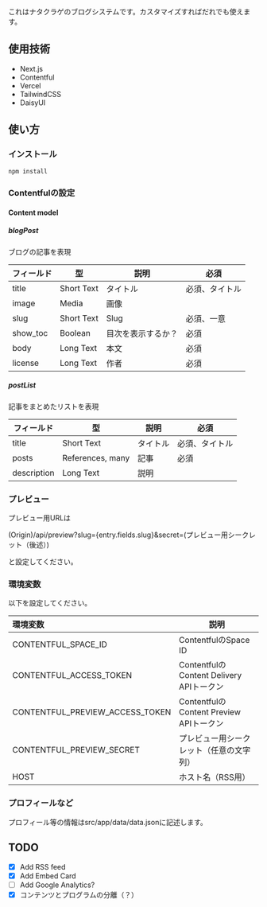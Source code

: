 これはナタクラゲのブログシステムです。カスタマイズすればだれでも使えます。

## 使用技術
- Next.js
- Contentful
- Vercel
- TailwindCSS
- DaisyUI

## 使い方

### インストール

```bash
npm install
```

### Contentfulの設定

#### Content model

##### blogPost
ブログの記事を表現

| フィールド | 型 | 説明 | 必須 |
| --------- | --- | ---- | ---- |
| title | Short Text | タイトル | 必須、タイトル |
| image | Media | 画像 |  |
| slug | Short Text | Slug | 必須、一意 |
| show_toc | Boolean | 目次を表示するか？ | 必須 |
| body | Long Text | 本文 | 必須 |
| license | Long Text | 作者 | 必須 |

##### postList
記事をまとめたリストを表現

| フィールド | 型 | 説明 | 必須 |
| --------- | --- | ---- | ---- |
| title | Short Text | タイトル | 必須、タイトル |
| posts | References, many | 記事 | 必須 |
| description | Long Text | 説明 | |

### プレビュー
プレビュー用URLは

(Origin)/api/preview?slug={entry.fields.slug}&secret=(プレビュー用シークレット（後述）)

と設定してください。

### 環境変数

以下を設定してください。

| 環境変数 | 説明 |
|:--------| ---- |
|CONTENTFUL_SPACE_ID | ContentfulのSpace ID |
|CONTENTFUL_ACCESS_TOKEN | ContentfulのContent Delivery APIトークン |
|CONTENTFUL_PREVIEW_ACCESS_TOKEN | ContentfulのContent Preview APIトークン |
|CONTENTFUL_PREVIEW_SECRET | プレビュー用シークレット（任意の文字列） |
|HOST | ホスト名（RSS用） |

### プロフィールなど
プロフィール等の情報はsrc/app/data/data.jsonに記述します。

## TODO

- [x] Add RSS feed
- [x] Add Embed Card
- [ ] Add Google Analytics?
- [x] コンテンツとプログラムの分離（？）
